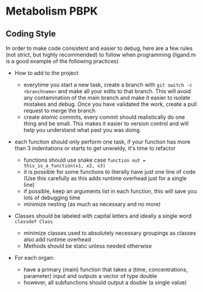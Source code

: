 # Metabolism PBPK

## Coding Style

In order to make code consistent and easier to debug, here are a few rules (not strict, but highly recommended) to follow when programming (ligand.m is a good example of the following practices)

- How to add to the project
  - everytime you start a new task, create a branch with `git switch -c <branchname>` and make all your edits to that branch. This will avoid any contamination of the main branch and
  make it easier to isolate mistakes and debug. Once you have validated the work, create a pull request to merge the branch
  - create atomic commits, every commit should realistically do one thing and be small. This makes it easier to version control and will help you understand what past you was doing.

- each function should only perform one task, if your function has more than 3 indentations or starts to get unwieldy, it's time to refactor
  - functions should use snake case `function out = this_is_a_function(x1, x2, x3)`
  - it is possible for some functions to literally have just one line of code (Use this carefully as this adds runtime overhead just for a single line)
  - if possible, keep an arguments list in each function, this will save you lots of debugging time
  - minimize nesting (as much as necessary and no more)

- Classes should be labeled with capital letters and ideally a single word `classdef Class`
  - minimize classes used to absolutely necessary groupings as classes also add runtime overhead
  - Methods should be static unless needed otherwise

- For each organ:
  - have a primary (main) function that takes a (time, concentrations, parameter) input and outputs a vector of type double
  - however, all subfunctions should output a double (a single value)

